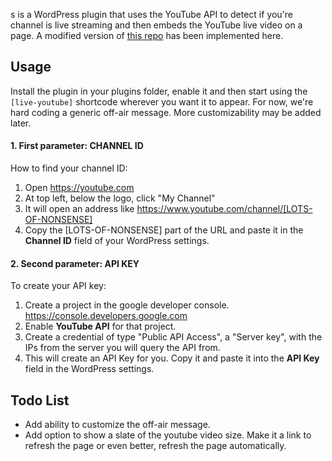 s is a WordPress plugin that uses the YouTube API to detect if you're channel is live streaming and then embeds the YouTube live video on a page. A  modified version of [this repo](https://github.com/iacchus/youtube-live-embed) has been implemented here.

## Usage

Install the plugin in your plugins folder, enable it and then start using the `[live-youtube]` shortcode wherever you want it to appear. For now, we're hard coding a generic off-air message. More customizability may be added later. 

#### 1. First parameter: CHANNEL ID

How to find your channel ID:

1. Open https://youtube.com
2. At top left, below the logo, click "My Channel"
3. It will open an address like https://www.youtube.com/channel/[LOTS-OF-NONSENSE]
4. Copy the [LOTS-OF-NONSENSE] part of the URL and paste it in the **Channel ID** field of your WordPress settings.


#### 2. Second parameter: API KEY

To create your API key:

1. Create a project in the google developer console. https://console.developers.google.com
2. Enable **YouTube API** for that project.
3. Create a credential of type "Public API Access", a "Server key", with the IPs from the server you will query the API from.
4. This will create an API Key for you. Copy it and paste it into the **API Key** field in the WordPress settings.

## Todo List

* Add ability to customize the off-air message.
* Add option to show a slate of the youtube video size. Make it a link to refresh the page or even better, refresh the page automatically.
